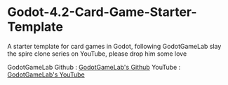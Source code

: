 # Godot-4.2-Card-Game-Starter-Template
A starter template for card games in Godot, following GodotGameLab slay the spire clone series on YouTube, please drop him some love

GodotGameLab
Github : [GodotGameLab's Github](https://github.com/guladam)
YouTube : [GodotGameLab's YouTube](https://www.youtube.com/@godotgamelab)
